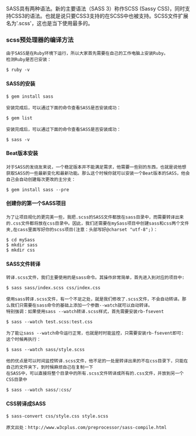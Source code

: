 SASS具有两种语法。新的主要语法（SASS 3）称作SCSS (Sassy CSS)，同时支持CSS3的语法。也就是说只要CSS3支持的在SCSS中也被支持。SCSS文件扩展名为'.scss'，这也是当下使用最多的。

### scss预处理器的编译方法
    由于SASS是在Ruby环境下运行，所以大家首先需要在自己的工作电脑上安装Ruby。
    检测Ruby是否已安装：
```
$ ruby -v
```
#### SASS的安装
```
$ gem install sass 
```
    安装完成后，可以通过下面的命令查看SASS是否安装成功：
```
$ gem list
```
    安装完成后，可以通过下面的命令查看SASS是否安装成功：
```
$ sass -v
```
#### Beat版本安装
    对于SASS的发烧友来说，一个稳定版本并不能满足需求，他需要一些别的东西，也就是说他想获取SASS的一些最新变化和最新功能。那么这个时候你就可以安装一个Beat版本的SASS，他会自己会自动创建每次更改的主分支：
```
$ gem install sass --pre
```
#### 创建你的第一个SASS项目
    为了让项目规化的更完美一些，我把.scss的SASS文件都放在sass目录中，而需要转译出来的.css文件都将放在css目录中。因此，我们还需要在mySass项目中创建sass和css两个文件夹,在cass里面写好你的scss项目(注意：头部写好@charset "utf-8";)：
```
$ cd mySass 
$ mkdir sass 
$ mkdir css
```
#### SASS文件转译
    转译.scss文件，我们主要使用的是sass命令。其操作非常简单，首先进入到对应的项目中:
```
$ sass sass/index.scss css/index.css
```
    使用sass转译.scss文件，有一个不足之处，就是我们修改了.scss文件，不会自动转译。那么我们只需要在sass命令的基础上添加一个参数--watch就可以自动转译。
    特别强调：如果使用sass --watch转译.scss样式，首先需要安装rb-fsevent
```
$ sass --watch test.scss:test.css
```
    为了能让sass --watch命令运行正常，也就是时时能监控，只需要安装rb-fsevent即可:
    这个时候再执行：
```
$ sass --watch sass/style.scss
```
    他的优点是可以时间监控转译.scss文件，他不足的一处是转译出来的不在css目录下，只能在自己的文件夹下，到时候麻烦自己在复制一下
    在SASS中，可以直接将整个目录中的所有.scss文件转译成所有的.css文件，并放到另一个CSS目录中
```
$ sass --watch sass/:css/
```
#### CSS转译成SASS
```
$ sass-convert css/style.css style.scss
```
    原文出处：http://www.w3cplus.com/preprocessor/sass-compile.html